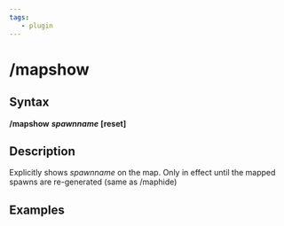 ```yaml
---
tags:
   - plugin
---
```

# /mapshow

## Syntax

**/mapshow** _**spawnname**_ **\[reset\]**

## Description

Explicitly shows _spawnname_ on the map. Only in effect until the mapped spawns are re-generated \(same as /maphide\)

## Examples
